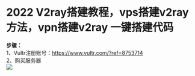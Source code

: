 # 2022 V2ray搭建教程，vps搭建v2ray方法，vpn搭建v2ray 一键搭建代码
**步骤：**<br>
1、Vultr注册账号：https://www.vultr.com/?ref=8753714<br>
2、购买服务器<br>
<img src="https://raw.githubusercontent.com/kjfx/v2ray/main/2%E8%B4%AD%E4%B9%B0%E6%9C%8D%E5%8A%A1%E5%99%A8.png" />

